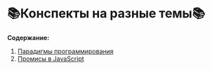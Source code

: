 # :books:Конспекты на разные темы:books:

**Содержание:**
1. [Парадигмы программирования](https://github.com/eshevlyakova/summary-various-topics/tree/main/paradigms)
2. [Промисы в JavaScript](https://github.com/eshevlyakova/summary-various-topics/tree/main/promise)
